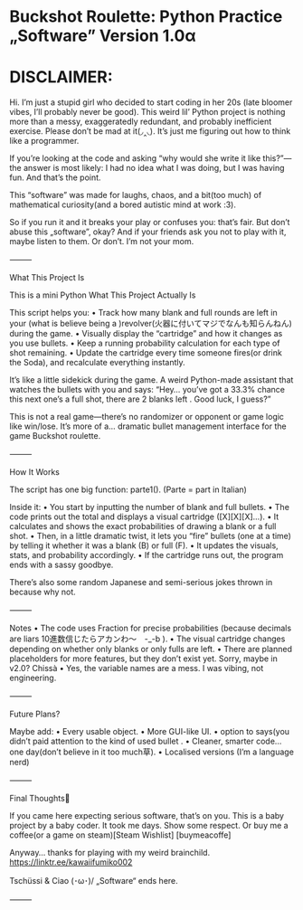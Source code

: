 # Buckshot Roulette: Python Practice „Software” Version 1.0α

# DISCLAIMER:
Hi. I’m just a stupid girl who decided to start coding in her 20s (late bloomer vibes, I’ll probably never be good).
This weird lil’ Python project is nothing more than a messy, exaggeratedly redundant, and probably inefficient exercise. Please don’t be mad at it(◞‸◟). It’s just me figuring out how to think like a programmer.

If you’re looking at the code and asking “why would she write it like this?”—the answer is most likely: I had no idea what I was doing, but I was having fun. And that’s the point.

This “software” was made for laughs, chaos, and a bit(too much) of mathematical curiosity(and a bored autistic mind at work :З).

So if you run it and it breaks your play or confuses you: that’s fair.
But don’t abuse this „software”, okay?
And if your friends ask you not to play with it, maybe listen to them. Or don’t. I’m not your mom.

⸻

What This Project Is

This is a mini Python What This Project Actually Is

This script helps you:
	•	Track how many blank and full rounds are left in your (what is believe being a )revolver(火器に付いてマジでなんも知らんねん) during the game.
	•	Visually display the “cartridge” and how it changes as you use bullets.
	•	Keep a running probability calculation for each type of shot remaining.
	•	Update the cartridge every time someone fires(or drink the Soda), and recalculate everything instantly.

It’s like a little sidekick during the game.
A weird Python-made assistant that watches the bullets with you and says:
“Hey… you’ve got a 33.3% chance this next one’s a full shot, there are 2 blanks left . Good luck, I guess?”

This is not a real game—there’s no randomizer or opponent or game logic like win/lose.
It’s more of a… dramatic bullet management interface for the game Buckshot roulette.

⸻

How It Works

The script has one big function: parte1(). (Parte = part in Italian)

Inside it:
	•	You start by inputting the number of blank and full bullets.
	•	The code prints out the total and displays a visual cartridge ([X][X][X]...).
	•	It calculates and shows the exact probabilities of drawing a blank or a full shot.
	•	Then, in a little dramatic twist, it lets you “fire” bullets (one at a time) by telling it whether it was a blank (B) or full (F).
	•	It updates the visuals, stats, and probability accordingly.
	•	If the cartridge runs out, the program ends with a sassy goodbye.

There’s also some random Japanese and semi-serious jokes thrown in because why not.

⸻

Notes
	•	The code uses Fraction for precise probabilities (because decimals are liars 10進数信じたらアカンわ〜　-_-b ).
	•	The visual cartridge changes depending on whether only blanks or only fulls are left.
	•	There are planned placeholders for more features, but they don’t exist yet. Sorry, maybe in v2.0? Chissà 
	•	Yes, the variable names are a mess. I was vibing, not engineering.

⸻

Future Plans?

Maybe add:
	•	Every usable object.
	•	More GUI-like UI.
	•	option to says(you didn’t paid attention to the kind of used bullet .
	•	Cleaner, smarter code… one day(don’t believe in it too much草).
     •     Localised versions (I’m a language nerd)

⸻

Final Thoughts🧐

If you came here expecting serious software, that’s on you.
This is a baby project by a baby coder.
It took me days. Show some respect. Or buy me a coffee(or a game on steam)[Steam Wishlist] [buymeacoffe] 

Anyway… thanks for playing with my weird brainchild.
https://linktr.ee/kawaiifumiko002

Tschüssi & Ciao (･ω･)/
„Software“ ends here.

⸻

